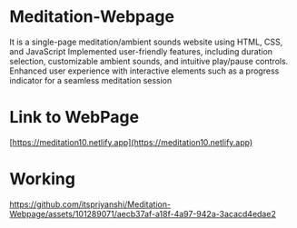 # Meditation-Webpage
It is a single-page meditation/ambient sounds website using HTML, CSS, and JavaScript
Implemented user-friendly features, including duration selection, customizable ambient sounds, and 
intuitive play/pause controls.
Enhanced user experience with interactive elements such as a progress indicator for a seamless meditation session

# Link to WebPage
[https://meditation10.netlify.app](https://meditation10.netlify.app)

# Working
https://github.com/itspriyanshi/Meditation-Webpage/assets/101289071/aecb37af-a18f-4a97-942a-3acacd4edae2

